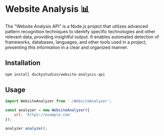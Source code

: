 # Website Analysis 📊

The "Website Analysis API" is a Node.js project that utilizes advanced pattern recognition techniques to identify specific technologies and other relevant data, providing insightful output. It enables automated detection of frameworks, databases, languages, and other tools used in a project, presenting this information in a clear and organized manner.

## Installation

```bash
npm install duckystudios/website-analysis-api
```

## Usage

```js
import WebsiteAnalyzer from './WebsiteAnalyzer';

const analyzer = new WebsiteAnalyzer({
    url: 'https://example.com'
});

analyzer.analyze();
```
